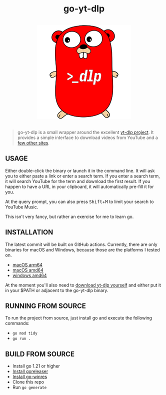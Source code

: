 <div align="center">
<h1>go-yt-dlp</h1>

<br />

<img alt="go-yt-dlp" width="300" src="https://raw.githubusercontent.com/vaaski/go-yt-dlp/main/.github/yt-dlp-gopher.svg" />

</div>

<br />

> go-yt-dlp is a small wrapper around the excellent [yt-dlp project][yt-dlp].
> It provides a simple interface to download videos from YouTube and a
> [few other sites][othersites].

## USAGE

Either double-click the binary or launch it in the command line.
It will ask you to either paste a link or enter a search term.
If you enter a search term, it will search YouTube for the term and
download the first result. If you happen to have a URL in your clipboard,
it will automatically pre-fill it for you.

At the query prompt, you can also press <kbd>Shift</kbd>+<kbd>M</kbd> to
limit your search to YouTube Music.

This isn't very fancy, but rather an exercise for me to learn go.

## INSTALLATION

The latest commit will be built on GitHub actions.
Currently, there are only binaries for macOS and Windows,
because those are the platforms I tested on.

- [macOS arm64](https://nightly.link/vaaski/go-yt-dlp/workflows/build/main/go-yt-dlp%20darwin%20arm64.zip)
- [macOS amd64](https://nightly.link/vaaski/go-yt-dlp/workflows/build/main/go-yt-dlp%20darwin%20amd64.zip)
- [windows amd64](https://nightly.link/vaaski/go-yt-dlp/workflows/build/main/go-yt-dlp%20windows%20amd64.zip)

At the moment you'll also need to [download yt-dlp yourself][yt-dlp-download] and either put it
in your $PATH or adjacent to the go-yt-dlp binary.

## RUNNING FROM SOURCE

To run the project from source, just install go and
execute the following commands:

- `go mod tidy`
- `go run .`

## BUILD FROM SOURCE

- Install go 1.21 or higher
- [Install goreleaser](https://goreleaser.com/install/#go-install)
- [Install go-winres](https://github.com/tc-hib/go-winres#installation)
- Clone this repo
- Run `go generate`

[yt-dlp]: https://github.com/yt-dlp/yt-dlp
[othersites]: https://github.com/yt-dlp/yt-dlp/blob/master/supportedsites.md
[yt-dlp-download]: https://github.com/yt-dlp/yt-dlp#installation
